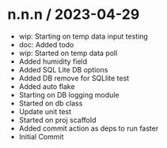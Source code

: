 
n.n.n / 2023-04-29
==================

  * wip: Starting on temp data input testing
  * doc: Added todo
  * wip: Started on temp data poll
  * Added humidity field
  * Added SQL Lite DB options
  * Added DB remove for SQLlite test
  * Added auto flake
  * Starting on DB logging module
  * Started on db class
  * Update unit test
  * Started on proj scaffold
  * Added commit action as deps to run faster
  * Initial Commit
